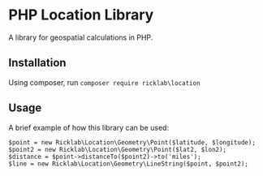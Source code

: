 # PHP Location Library

A library for geospatial calculations in PHP.

## Installation

Using composer, run `composer require ricklab\location`

## Usage

A brief example of how this library can be used:

    $point = new Ricklab\Location\Geometry\Point($latitude, $longitude);
    $point2 = new Ricklab\Location\Geometry\Point($lat2, $lon2);
    $distance = $point->distanceTo($point2)->to('miles');
    $line = new Ricklab\Location\Geometry\LineString($point, $point2);
 
